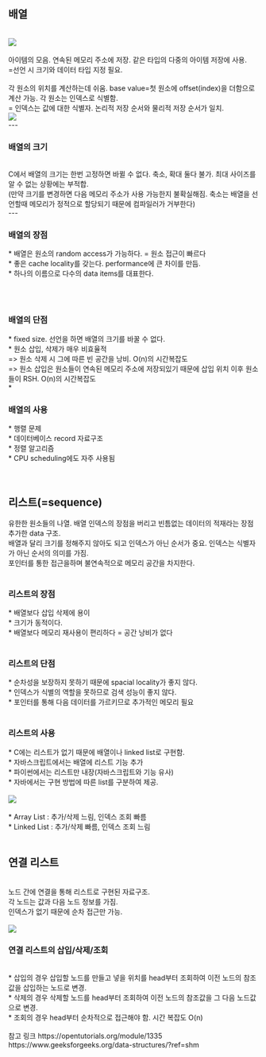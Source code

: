 <h2>배열</h2>
<br/>
<img src="https://media.geeksforgeeks.org/wp-content/uploads/array-2.png">
<br/>
<br/>
아이템의 모음. 연속된 메모리 주소에 저장. 
같은 타입의 다중의 아이템 저장에 사용.
<br/>
=선언 시 크기와 데이터 타입 지정 필요.
<br/><br/>
각 원소의 위치를 계산하는데 쉬움. base value=첫 원소에 offset(index)을 더함으로 계산 가능. 각 원소는 인덱스로 식별함.
<br/> 
= 인덱스는 값에 대한 식별자. 논리적 저장 순서와 물리적 저장 순서가 일치.
<br/>
<img src="https://media.geeksforgeeks.org/wp-content/cdn-uploads/Array-In-C.png">
<br/>
---
<br/>
<h3>배열의 크기</h3>
<br/>
C에서 배열의 크기는 한번 고정하면 바뀔 수 없다. 축소, 확대 둘다 불가. 최대 사이즈를 알 수 없는 상황에는 부적합.
<br/>
(만약 크기를 변경하면 다음 메모리 주소가 사용 가능한지 불확실해짐. 축소는 배열을 선언할때 메모리가 정적으로 할당되기 때문에 컴파일러가 거부한다)
<br/>
---
<h3>배열의 장점</h3>
* 배열은 원소의 random access가 가능하다. = 원소 접근이 빠르다<br/>
* 좋은 cache locality를 갖는다. performance에 큰 차이를 만듬.<br/>
* 하나의 이름으로 다수의 data items를 대표한다.
  
<br/><br/>
<h3>배열의 단점</h3>
* fixed size. 선언을 하면 배열의 크기를 바꿀 수 없다. <br/>
* 원소 삽입, 삭제가 매우 비효율적<br/>
=> 원소 삭제 시 그에 따른 빈 공간을 낭비. O(n)의 시간복잡도 <br/>
=> 원소 삽입은 원소들이 연속된 메모리 주소에 저장되있기 때문에 삽입 위치 이후 원소들이 RSH. O(n)의 시간복잡도   <br/>
*

<br/>
<h3>배열의 사용</h3>
* 행렬 문제<br/>
* 데이터베이스 record 자료구조<br/>
* 정렬 알고리즘<br/>
* CPU scheduling에도 자주 사용됨<br/>
<br/><br/>

<h2>리스트(=sequence)</h2>
유한한 원소들의 나열. 배열 인덱스의 장점을 버리고 빈틈없는 데이터의 적재라는 장점 추가한 data 구조.<br/>
배열과 달리 크기를 정해주지 않아도 되고 인덱스가 아닌 순서가 중요. 인덱스는 식별자가 아닌 순서의 의미를 가짐.<br/>
포인터를 통한 접근을하며 불연속적으로 메모리 공간을 차지한다.
<br/><br/>
<h3>리스트의 장점</h3>
* 배열보다 삽입 삭제에 용이<br/>
* 크기가 동적이다.<br/>
* 배열보다 메모리 재사용이 편리하다 = 공간 낭비가 없다
<br/><br/>
<h3>리스트의 단점</h3>
* 순차성을 보장하지 못하기 때문에 spacial locality가 좋지 않다.<br/>
* 인덱스가 식별의 역할을 못하므로 검색 성능이 좋지 않다.<br/>
* 포인터를 통해 다음 데이터를 가르키므로 추가적인 메모리 필요
<br/><br/>
<h3>리스트의 사용</h3>
* C에는 리스트가 없기 때문에 배열이나 linked list로 구현함.<br/>
* 자바스크립트에서는 배열에 리스트 기능 추가<br/>
* 파이썬에서는 리스트만 내장(자바스크립트와 기능 유사)<br/>
* 자바에서는 구현 방법에 따른 list를 구분하여 제공.<br/><br/>
<img src="https://s3.ap-northeast-2.amazonaws.com/opentutorials-user-file/module/1335/2884.png"><br/><br/>
* Array List : 추가/삭제 느림, 인덱스 조회 빠름<br/>
* Linked List : 추가/삭제 빠름, 인덱스 조회 느림<br/>
<br/>  
<h2>연결 리스트</h2><br/>
노드 간에 연결을 통해 리스트로 구현된 자료구조.<br/>
각 노드는 값과 다음 노드 정보를 가짐.<br/>
인덱스가 없기 때문에 순차 접근만 가능. <br/><br/>
<img src="https://media.geeksforgeeks.org/wp-content/cdn-uploads/gq/2013/03/Linkedlist.png"><br/>

<h3>연결 리스트의 삽입/삭제/조회</h3><br/>
* 삽입의 경우 삽입할 노드를 만들고 넣을 위치를 head부터 조회하여 이전 노드의 참조값을 삽입하는 노드로 변경.<br/>
* 삭제의 경우 삭제할 노드를 head부터 조회하여 이전 노드의 참조값을 그 다음 노드값으로 변경.<br/>
* 조회의 경우 head부터 순차적으로 접근해야 함. 시간 복잡도 O(n)
<br/>
<br/>
참고 링크
https://opentutorials.org/module/1335  <br/>
https://www.geeksforgeeks.org/data-structures/?ref=shm
